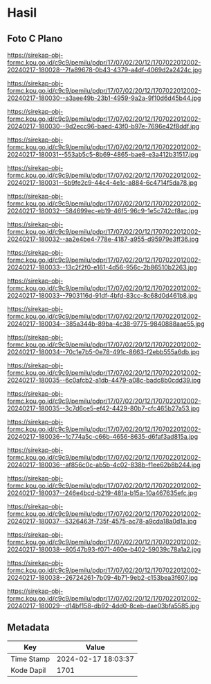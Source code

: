 # Hasil

## Foto C Plano

https://sirekap-obj-formc.kpu.go.id/c9c9/pemilu/pdpr/17/07/02/20/12/1707022012002-20240217-180028--7fa89678-0b43-4379-a4df-4069d2a2424c.jpg

https://sirekap-obj-formc.kpu.go.id/c9c9/pemilu/pdpr/17/07/02/20/12/1707022012002-20240217-180030--a3aee49b-23b1-4959-9a2a-9f10d6d45b44.jpg

https://sirekap-obj-formc.kpu.go.id/c9c9/pemilu/pdpr/17/07/02/20/12/1707022012002-20240217-180030--9d2ecc96-baed-43f0-b97e-7696e42f8ddf.jpg

https://sirekap-obj-formc.kpu.go.id/c9c9/pemilu/pdpr/17/07/02/20/12/1707022012002-20240217-180031--553ab5c5-8b69-4865-bae8-e3a412b31517.jpg

https://sirekap-obj-formc.kpu.go.id/c9c9/pemilu/pdpr/17/07/02/20/12/1707022012002-20240217-180031--5b9fe2c9-44c4-4e1c-a884-6c4714f5da78.jpg

https://sirekap-obj-formc.kpu.go.id/c9c9/pemilu/pdpr/17/07/02/20/12/1707022012002-20240217-180032--584699ec-eb19-46f5-96c9-1e5c742cf8ac.jpg

https://sirekap-obj-formc.kpu.go.id/c9c9/pemilu/pdpr/17/07/02/20/12/1707022012002-20240217-180032--aa2e4be4-778e-4187-a955-d95979e3ff36.jpg

https://sirekap-obj-formc.kpu.go.id/c9c9/pemilu/pdpr/17/07/02/20/12/1707022012002-20240217-180033--13c2f2f0-e161-4d56-956c-2b86510b2263.jpg

https://sirekap-obj-formc.kpu.go.id/c9c9/pemilu/pdpr/17/07/02/20/12/1707022012002-20240217-180033--7903116d-91df-4bfd-83cc-8c68d0d461b8.jpg

https://sirekap-obj-formc.kpu.go.id/c9c9/pemilu/pdpr/17/07/02/20/12/1707022012002-20240217-180034--385a344b-89ba-4c38-9775-9840888aae55.jpg

https://sirekap-obj-formc.kpu.go.id/c9c9/pemilu/pdpr/17/07/02/20/12/1707022012002-20240217-180034--70c1e7b5-0e78-491c-8663-f2ebb555a6db.jpg

https://sirekap-obj-formc.kpu.go.id/c9c9/pemilu/pdpr/17/07/02/20/12/1707022012002-20240217-180035--6c0afcb2-a1db-4479-a08c-badc8b0cdd39.jpg

https://sirekap-obj-formc.kpu.go.id/c9c9/pemilu/pdpr/17/07/02/20/12/1707022012002-20240217-180035--3c7d6ce5-ef42-4429-80b7-cfc465b27a53.jpg

https://sirekap-obj-formc.kpu.go.id/c9c9/pemilu/pdpr/17/07/02/20/12/1707022012002-20240217-180036--1c774a5c-c66b-4656-8635-d6faf3ad815a.jpg

https://sirekap-obj-formc.kpu.go.id/c9c9/pemilu/pdpr/17/07/02/20/12/1707022012002-20240217-180036--af856c0c-ab5b-4c02-838b-f1ee62b8b244.jpg

https://sirekap-obj-formc.kpu.go.id/c9c9/pemilu/pdpr/17/07/02/20/12/1707022012002-20240217-180037--246e4bcd-b219-481a-b15a-10a467635efc.jpg

https://sirekap-obj-formc.kpu.go.id/c9c9/pemilu/pdpr/17/07/02/20/12/1707022012002-20240217-180037--5326463f-735f-4575-ac78-a9cda18a0d1a.jpg

https://sirekap-obj-formc.kpu.go.id/c9c9/pemilu/pdpr/17/07/02/20/12/1707022012002-20240217-180038--80547b93-f071-460e-b402-59039c78a1a2.jpg

https://sirekap-obj-formc.kpu.go.id/c9c9/pemilu/pdpr/17/07/02/20/12/1707022012002-20240217-180038--26724261-7b09-4b71-9eb2-c153bea3f607.jpg

https://sirekap-obj-formc.kpu.go.id/c9c9/pemilu/pdpr/17/07/02/20/12/1707022012002-20240217-180029--d14bf158-db92-4dd0-8ceb-dae03bfa5585.jpg


## Metadata

| Key        | Value               |
| ---------- | ------------------- |
| Time Stamp | 2024-02-17 18:03:37 |
| Kode Dapil | 1701                |



